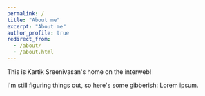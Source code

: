 ```yaml
---
permalink: /
title: "About me"
excerpt: "About me"
author_profile: true
redirect_from: 
  - /about/
  - /about.html
---
```


This is Kartik Sreenivasan's home on the interweb!

I'm still figuring things out, so here's some gibberish:
Lorem ipsum.

